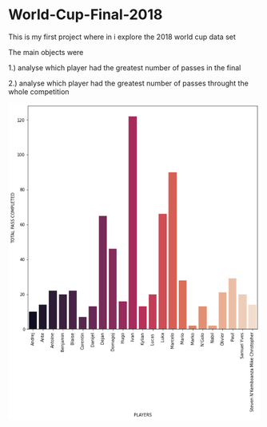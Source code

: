 # World-Cup-Final-2018

This is my first project where in i explore the 2018 world cup data set 

The main objects were 

1.) analyse which player had the greatest number of passes in the final 

2.) analyse which player had the greatest number of passes throught the whole competition 


<img src="WC 2018-images/download.png"> 
